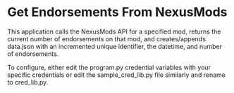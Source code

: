 # Get Endorsements From NexusMods

This application calls the NexusMods API for a specified mod, returns the current number of endorsements on that mod, and creates/appends data.json with an incremented unique identifier, the datetime, and number of endorsements.

To configure, either edit the program.py credential variables with your specific credentials or edit the sample_cred_lib.py file similarly and rename to cred_lib.py. 
